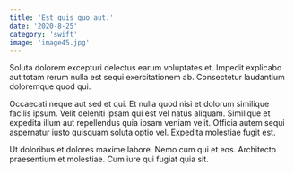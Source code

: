```yaml
---
title: 'Est quis quo aut.'
date: '2020-8-25'
category: 'swift'
image: 'image45.jpg'
---
```


Soluta dolorem excepturi delectus earum voluptates et. Impedit explicabo aut totam rerum nulla est sequi exercitationem ab. Consectetur laudantium doloremque quod qui.
 Occaecati neque aut sed et qui. Et nulla quod nisi et dolorum similique facilis ipsum. Velit deleniti ipsam qui est vel natus aliquam. Similique et expedita illum aut repellendus quia ipsam veniam velit. Officia autem sequi aspernatur iusto quisquam soluta optio vel. Expedita molestiae fugit est.
 Ut doloribus et dolores maxime labore. Nemo cum qui et eos. Architecto praesentium et molestiae. Cum iure qui fugiat quia sit.
